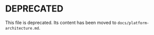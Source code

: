 # DEPRECATED

This file is deprecated. Its content has been moved to `docs/platform-architecture.md`.
